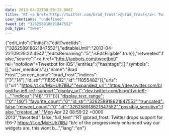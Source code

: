 ```yaml
---
date: 2013-04-22T08:59:22.000Z
title: "RT <a href='http://twitter.com/brad_frost'>@brad_frost</a>: Twitter drops support for IE6-7 https://t.co/MxHUh7IlBJ b/c of the progressively enhanced way our widgets are, this wont b…″"
user_mentions: "undefined"
tweet_id: "326258918621847552"
pub_type: "tweet"
---
```

{"edit_info":{"initial":{"editTweetIds":["326258918621847552"],"editableUntil":"2013-04-22T09:29:22.454Z","editsRemaining":"5","isEditEligible":true}},"retweeted":false,"source":"<a href=\"http://tapbots.com/tweetbot\" rel=\"nofollow\">Tweetbot for iOS</a>","entities":{"hashtags":[],"symbols":[],"user_mentions":[{"name":"Brad Frost","screen_name":"brad_frost","indices":["3","14"],"id_str":"11855482","id":"11855482"}],"urls":[{"url":"https://t.co/MxHUh7IlBJ","expanded_url":"https://dev.twitter.com/blog/tfw-ie6-ie7-support","display_url":"dev.twitter.com/blog/tfw-ie6-i…","indices":["48","71"]}]},"display_text_range":["0","140"],"favorite_count":"0","id_str":"326258918621847552","truncated":false,"retweet_count":"0","id":"326258918621847552","possibly_sensitive":false,"created_at":"Mon Apr 22 08:59:22 +0000 2013","favorited":false,"full_text":"RT @brad_frost: Twitter drops support for IE6-7 https://t.co/MxHUh7IlBJ \"b/c of the progressively enhanced way our widgets are, this wont b…","lang":"en"}
